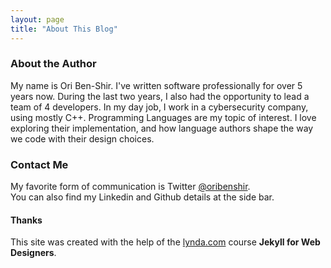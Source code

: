 ```yaml
---
layout: page
title: "About This Blog"
---
```


### About the Author

My name is Ori Ben-Shir. I've written software professionally for over 5 years now. During the last two years, I also had the opportunity to lead a team of 4 developers. In my day job, I work in a cybersecurity company, using mostly C++. Programming Languages are my topic of interest. I love exploring their implementation, and how language authors shape the way we code with their design choices.
 
### Contact Me

My favorite form of communication is Twitter [@oribenshir](https://twitter.com/oribenshir "my twitter profile").  
You can also find my Linkedin and Github details at the side bar.

#### Thanks

This site was created with the help of the [lynda.com](http://www.lynda.com) course **Jekyll for Web Designers**.